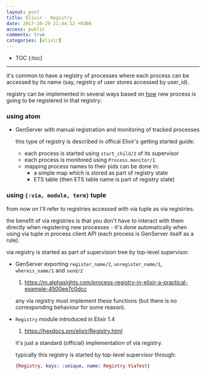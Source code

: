 ```yaml
---
layout: post
title: Elixir - Registry
date: 2017-10-29 21:44:12 +0300
access: public
comments: true
categories: [elixir]
---
```


<!-- more -->

* TOC
{:toc}
<hr>

it's common to have a registry of processes where each process can be
accessed by its name (say, registry of user stores accessed by user_id).

registry can be implemented in several ways based on
[how](https://hexdocs.pm/elixir/GenServer.html#module-name-registration)
new process is going to be registered in that registry:

### using atom

- GenServer with manual registration and monitoring of tracked processes

  this type of registry is described in offical Elixir's getting started guide:

  - each process is started using `start_child/2` of its supervisor
  - each process is monitored using `Process.monitor/1`
  - mapping process names to their pids can be done in:
    - a simple map which is stored as part of registry state
    - ETS table (then ETS table name is part of registry state)

### using `{:via, module, term}` tuple

from now on I'll refer to registries accessed with via tuple as via registries.

the benefit of via registries is that you don't have to interact with
them directly when registering new processes - it's done automatically
when using via tuple in process client API (each process is GenServer
itself as a rule).

via registry is started as part of supervision tree by top-level supervisor.

- GenServer exporting `register_name/2`, `unregister_name/1`, `whereis_name/1` and `send/2`

  1. <https://m.alphasights.com/process-registry-in-elixir-a-practical-example-4500ee7c0dcc>

  any via registry must implement these functions
  (but there is no corresponding behaviour for some reason).

- `Registry` module introduced in Elixir 1.4

  1. <https://hexdocs.pm/elixir/Registry.html>

  it's just a standard (official) implementation of via registry.

  typically this registry is started by top-level supervisor through:

  ```elixir
  {Registry, keys: :unique, name: Registry.ViaTest}
  ```

